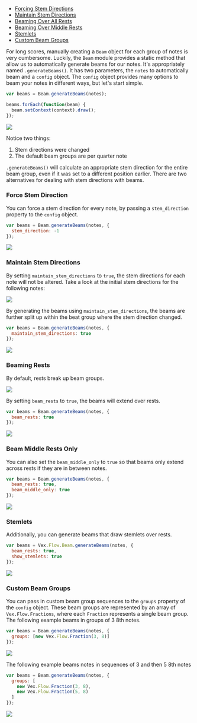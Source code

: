* [Forcing Stem Directions](https://github.com/0xfe/vexflow/wiki/Automatic-Beaming#force-stem-direction)
* [Maintain Stem Directions](https://github.com/0xfe/vexflow/wiki/Automatic-Beaming#maintain-stem-directions)
* [Beaming Over All Rests](https://github.com/0xfe/vexflow/wiki/Automatic-Beaming#beaming-rests)
* [Beaming Over Middle Rests](https://github.com/0xfe/vexflow/wiki/Automatic-Beaming#beam-middle-rests-only)
* [Stemlets](https://github.com/0xfe/vexflow/wiki/Automatic-Beaming#stemlets)
* [Custom Beam Groups](#custom-beam-groups)

For long scores, manually creating a `Beam` object for each group of notes is very cumbersome. Luckily, the `Beam` module provides a static method that allow us to automatically generate beams for our notes. It's appropriately named `.generateBeams()`. It has two parameters, the `notes` to automatically beam and a `config` object. The `config` object provides many options to beam your notes in different ways, but let's start simple.

```javascript
var beams = Beam.generateBeams(notes);

beams.forEach(function(beam) {
  beam.setContext(context).draw();
});
```

![](http://i.imgur.com/lcQU7F3.png)

Notice two things:

1. Stem directions were changed
2. The default beam groups are per quarter note

`.generateBeams()` will calculate an appropriate stem direction for the entire beam group, even if it was set to a different position earlier. There are two alternatives for dealing with stem directions with beams.

### Force Stem Direction

You can force a stem direction for every note, by passing a `stem_direction` property to the `config` object.

```javascript
var beams = Beam.generateBeams(notes, {
  stem_direction: -1
});
```
![](http://i.imgur.com/mUdQqmH.png)

### Maintain Stem Directions 

By setting `maintain_stem_directions` to `true`, the stem directions for each note will not be altered. Take a look at the initial stem directions for the following notes:

![](http://i.imgur.com/TbBBIGo.png)

By generating the beams using `maintain_stem_directions`, the beams are further split up within the beat group where the stem direction changed.
```javascript
var beams = Beam.generateBeams(notes, {
  maintain_stem_directions: true
});
```
![](http://i.imgur.com/IvRf0c2.png)

### Beaming Rests

By default, rests break up beam groups. 

![](http://i.imgur.com/pR8W4nV.png)

By setting `beam_rests` to `true`, the beams will extend over rests.
```javascript
var beams = Beam.generateBeams(notes, {
  beam_rests: true
});
```
![](http://i.imgur.com/QDc37uG.png)

### Beam Middle Rests Only

You can also set the `beam_middle_only` to `true` so that beams only extend across rests if they are in between notes.

```javascript
var beams = Beam.generateBeams(notes, {
  beam_rests: true,
  beam_middle_only: true
});
```
![](http://i.imgur.com/3XogNvn.png)

### Stemlets

Additionally, you can generate beams that draw stemlets over rests.
```javascript
var beams = Vex.Flow.Beam.generateBeams(notes, {
  beam_rests: true,
  show_stemlets: true
});
```
![](http://i.imgur.com/11WSh9Z.png)
### Custom Beam Groups

You can pass in custom beam group sequences to the `groups` property of the `config` object. These beam groups are represented by an array of `Vex.Flow.Fractions`, where each `Fraction` represents a single beam group. The following example beams in groups of 3 8th notes.

```javascript
var beams = Beam.generateBeams(notes, {
  groups: [new Vex.Flow.Fraction(3, 8)]
});
```
![](http://i.imgur.com/2j09Adk.png)

The following example beams notes in sequences of 3 and then 5 8th notes
```javascript
var beams = Beam.generateBeams(notes, {
  groups: [
    new Vex.Flow.Fraction(3, 8),
    new Vex.Flow.Fraction(5, 8)
  ]
});
```
![](http://i.imgur.com/o4WzoFN.png)